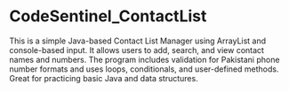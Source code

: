 # CodeSentinel_ContactList
This is a simple Java-based Contact List Manager using ArrayList and console-based input. It allows users to add, search, and view contact names and numbers. The program includes validation for Pakistani phone number formats and uses loops, conditionals, and user-defined methods. Great for practicing basic Java and data structures.         
